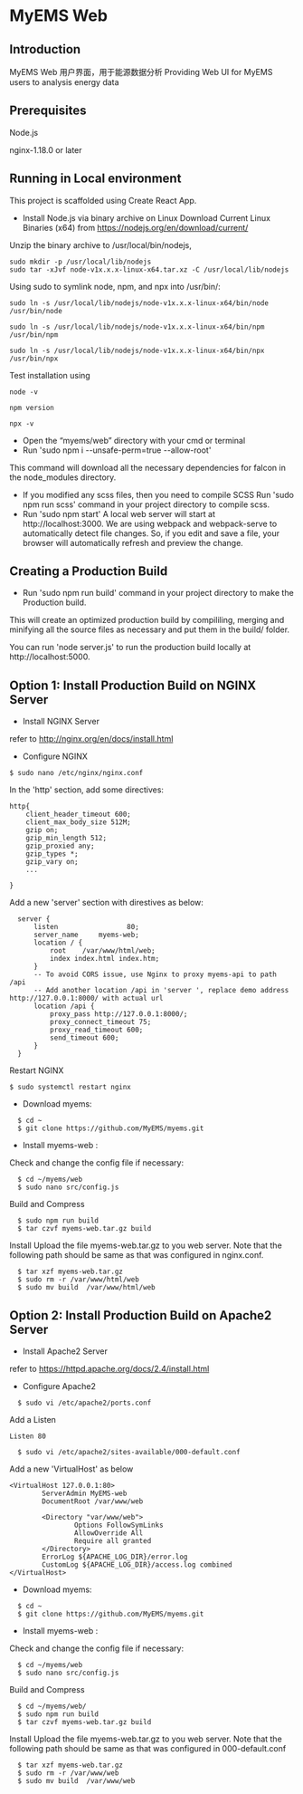 # MyEMS Web

## Introduction
MyEMS Web 用户界面，用于能源数据分析
Providing Web UI for MyEMS users to analysis energy data

## Prerequisites
Node.js

nginx-1.18.0 or later

## Running in Local environment
This project is scaffolded using Create React App.

*   Install Node.js via binary archive on Linux
Download Current Linux Binaries (x64) from https://nodejs.org/en/download/current/

Unzip the binary archive to /usr/local/bin/nodejs, 
```
sudo mkdir -p /usr/local/lib/nodejs
sudo tar -xJvf node-v1x.x.x-linux-x64.tar.xz -C /usr/local/lib/nodejs 
```
Using sudo to symlink node, npm, and npx into /usr/bin/:
```
sudo ln -s /usr/local/lib/nodejs/node-v1x.x.x-linux-x64/bin/node /usr/bin/node
```
```
sudo ln -s /usr/local/lib/nodejs/node-v1x.x.x-linux-x64/bin/npm /usr/bin/npm
```
```
sudo ln -s /usr/local/lib/nodejs/node-v1x.x.x-linux-x64/bin/npx /usr/bin/npx
```
Test installation using
```
node -v
```
```
npm version
```
```
npx -v
```

*   Open the “myems/web” directory with your cmd or terminal
*   Run 'sudo npm i --unsafe-perm=true --allow-root'
  
This command will download all the necessary dependencies for falcon in the node_modules directory.
*   If you modified any scss files, then you need to compile SCSS
Run 'sudo npm run scss' command in your project directory to compile scss. 
*   Run 'sudo npm start'
A local web server will start at http://localhost:3000.
We are using webpack and webpack-serve to automatically detect file changes. So, if you edit and save a file, your browser will automatically refresh and preview the change.

## Creating a Production Build
*   Run 'sudo npm run build' command in your project directory to make the Production build.

This will create an optimized production build by compililing, merging and minifying all the source files as necessary and put them in the build/ folder.

You can run 'node server.js' to run the production build locally at http://localhost:5000.

## Option 1: Install Production Build on NGINX Server

*   Install NGINX  Server

refer to http://nginx.org/en/docs/install.html

*   Configure NGINX
```
$ sudo nano /etc/nginx/nginx.conf
```
In the 'http' section, add some directives:
```
http{
    client_header_timeout 600;
    client_max_body_size 512M;
    gzip on;
    gzip_min_length 512;
    gzip_proxied any;
    gzip_types *;
    gzip_vary on;
    ...

}
```

Add a new 'server' section with direstives as below:
```
  server {
      listen                 80;
      server_name     myems-web;
      location / {
          root    /var/www/html/web;
          index index.html index.htm;
      }
      -- To avoid CORS issue, use Nginx to proxy myems-api to path /api 
      -- Add another location /api in 'server ', replace demo address http://127.0.0.1:8000/ with actual url
      location /api {
          proxy_pass http://127.0.0.1:8000/;
          proxy_connect_timeout 75;
          proxy_read_timeout 600;
          send_timeout 600;
      }
  }
```
Restart NGINX
```
$ sudo systemctl restart nginx
```

*   Download myems:
```
  $ cd ~
  $ git clone https://github.com/MyEMS/myems.git
```
*   Install myems-web :

  Check and change the config file if necessary:
```
  $ cd ~/myems/web
  $ sudo nano src/config.js
```
  Build and Compress
```
  $ sudo npm run build
  $ tar czvf myems-web.tar.gz build
```
  Install
  Upload the file myems-web.tar.gz to you web server. 
  Note that the following path should be same as that was configured in nginx.conf.
```
  $ tar xzf myems-web.tar.gz
  $ sudo rm -r /var/www/html/web
  $ sudo mv build  /var/www/html/web
```

## Option 2: Install Production Build on Apache2 Server
*   Install Apache2 Server

refer to https://httpd.apache.org/docs/2.4/install.html

*   Configure Apache2
```
  $ sudo vi /etc/apache2/ports.conf
```
Add a Listen
```
Listen 80
```
```
  $ sudo vi /etc/apache2/sites-available/000-default.conf
```
Add a new 'VirtualHost' as below
```
<VirtualHost 127.0.0.1:80>
        ServerAdmin MyEMS-web
        DocumentRoot /var/www/web
        
        <Directory "var/www/web">
                Options FollowSymLinks
                AllowOverride All
                Require all granted
        </Directory>
        ErrorLog ${APACHE_LOG_DIR}/error.log
        CustomLog ${APACHE_LOG_DIR}/access.log combined
</VirtualHost>
```

*   Download myems:
```
  $ cd ~
  $ git clone https://github.com/MyEMS/myems.git
```
*   Install myems-web :

  Check and change the config file if necessary:
```
  $ cd ~/myems/web
  $ sudo nano src/config.js
```
  Build and Compress
```
  $ cd ~/myems/web/
  $ sudo npm run build
  $ tar czvf myems-web.tar.gz build
```
  Install 
  Upload the file myems-web.tar.gz to you web server. 
  Note that the following path should be same as that was configured in 000-default.conf
```
  $ tar xzf myems-web.tar.gz
  $ sudo rm -r /var/www/web
  $ sudo mv build  /var/www/web
```